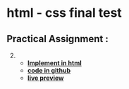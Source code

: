 # html - css final test

## Practical Assignment :

2. - [**Implement in html**](https://startbootstrap.com/previews/creative)
   - [**code in github**](https://github.com/HOS-ELDIN/DEPI-React/tree/main/)
   - [**live preview**](https://hos-eldin.github.io/DEPI-React//index.html)

